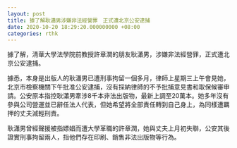 ```yaml
---
layout: post
title: 據了解耿瀟男涉嫌非法經營罪　正式遭北京公安逮捕
date: 2020-10-20 18:29:20.000000000 +08:00
categories: rthk
---
```


據了解，清華大學法學院前教授許章潤的朋友耿瀟男，涉嫌非法經營罪，正式遭北京公安逮捕。

據悉，本身是出版人的耿瀟男已遭刑事拘留一個多月，律師上星期三上午會見她，北京市檢察機關下午批准公安逮捕，沒有採納律師的不予批捕意見書和取保候審申請。公安原本指控耿瀟男牽涉8千本非法出版物，最新上調至20萬本。她多年沒有參與公司營運並已辭任法人代表，但她希望將全部責任轉到自己身上，為同樣遭羈押的丈夫減輕刑責。

耿瀟男曾經聲援被指嫖娼而遭大學革職的許章潤，她與丈夫上月初失聯，公安其後證實刑事拘留兩人，指他們存在印刷、銷售非法出版物等行為。
